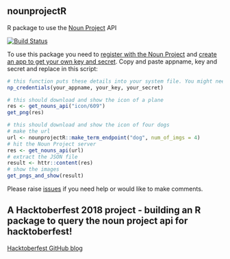 ## nounprojectR
R package to use the [Noun Project](https://thenounproject.com/) API

[![Build Status](https://travis-ci.org/CaRdiffR/nounprojectR.svg?branch=master)](https://travis-ci.org/CaRdiffR/nounprojectR)

To use this package you need to [register with the Noun Project](https://thenounproject.com) and [create an app to get your own key and secret](https://thenounproject.com/developers/apps/). 
Copy and paste appname, key and secret and replace in this script:

```R
# this function puts these details into your system file. You might need to restart R-Studio. 
np_credentials(your_appname, your_key, your_secret)

# this should download and show the icon of a plane
res <- get_nouns_api("icon/609") 
get_png(res)

# this should download and show the icon of four dogs
# make the url
url <- nounprojectR::make_term_endpoint("dog", num_of_imgs = 4)
# hit the Noun Project server 
res <- get_nouns_api(url)
# extract the JSON file
result <- httr::content(res)
# show the images
get_pngs_and_show(result)
```

Please raise [issues](https://github.com/CaRdiffR/nounprojectR/issues) if you need help or would like to make comments. 

## A Hacktoberfest 2018 project - building an R package to query the noun project api for hacktoberfest!
[Hacktoberfest GitHub blog](https://blog.github.com/2018-09-24-hacktoberfest-is-back-and-celebrating-its-fifth-year/)

